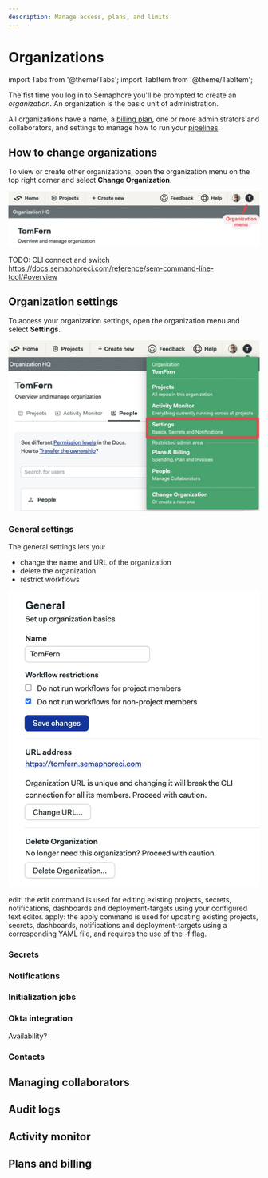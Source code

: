 ```yaml
---
description: Manage access, plans, and limits
---
```


# Organizations

import Tabs from '@theme/Tabs';
import TabItem from '@theme/TabItem';

The fist time you log in to Semaphore you'll be prompted to create an *organization*. An organization is the basic unit of administration. 

All organizations have a name, a [billing plan](https://semaphoreci.com/pricing), one or more administrators and collaborators, and settings to manage how to run your [pipelines](./pipelines).

## How to change organizations

To view or create other organizations, open the organization menu on the top right corner and select **Change Organization**.

![Organization menu location](./img/organization-menu.jpg)

TODO: CLI connect and switch https://docs.semaphoreci.com/reference/sem-command-line-tool/#overview

## Organization settings

To access your organization settings, open the organization menu and select **Settings**.

![Organization settings location](./img/organization-menu-settings.jpg)

### General settings

The general settings lets you:

- change the name and URL of the organization
- delete the organization
- restrict workflows

![General settings](./img/organization-settings-general.jpg)


edit: the edit command is used for editing existing projects, secrets, notifications, dashboards and deployment-targets using your configured text editor.
apply: the apply command is used for updating existing projects, secrets, dashboards, notifications and deployment-targets using a corresponding YAML file, and requires the use of the -f flag.

### Secrets


### Notifications

### Initialization jobs

### Okta integration

Availability?

### Contacts


## Managing collaborators


## Audit logs


## Activity monitor

## Plans and billing
